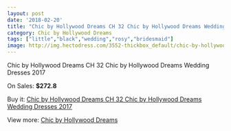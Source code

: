 ```yaml
---
layout: post
date: '2018-02-20'
title: "Chic by Hollywood Dreams CH 32 Chic by Hollywood Dreams Wedding Dresses 2017"
category: Chic by Hollywood Dreams
tags: ["little","black","wedding","rosy","bridesmaid"]
image: http://img.hectodress.com/3552-thickbox_default/chic-by-hollywood-dreams-ch-32-chic-by-hollywood-dreams-wedding-dresses-2013.jpg
---
```

Chic by Hollywood Dreams CH 32 Chic by Hollywood Dreams Wedding Dresses 2017

On Sales: **$272.8**
<a href="https://www.hectodress.com/chic-by-hollywood-dreams/1855-chic-by-hollywood-dreams-ch-32-chic-by-hollywood-dreams-wedding-dresses-2013.html"><amp-img layout="responsive" width="600" height="600" src="//img.hectodress.com/3552-thickbox_default/chic-by-hollywood-dreams-ch-32-chic-by-hollywood-dreams-wedding-dresses-2013.jpg" alt="Chic by Hollywood Dreams CH 32 Chic by Hollywood Dreams Wedding Dresses 2017 0" /></a>
<a href="https://www.hectodress.com/chic-by-hollywood-dreams/1855-chic-by-hollywood-dreams-ch-32-chic-by-hollywood-dreams-wedding-dresses-2013.html"><amp-img layout="responsive" width="600" height="600" src="//img.hectodress.com/3554-thickbox_default/chic-by-hollywood-dreams-ch-32-chic-by-hollywood-dreams-wedding-dresses-2013.jpg" alt="Chic by Hollywood Dreams CH 32 Chic by Hollywood Dreams Wedding Dresses 2017 1" /></a>
<a href="https://www.hectodress.com/chic-by-hollywood-dreams/1855-chic-by-hollywood-dreams-ch-32-chic-by-hollywood-dreams-wedding-dresses-2013.html"><amp-img layout="responsive" width="600" height="600" src="//img.hectodress.com/3553-thickbox_default/chic-by-hollywood-dreams-ch-32-chic-by-hollywood-dreams-wedding-dresses-2013.jpg" alt="Chic by Hollywood Dreams CH 32 Chic by Hollywood Dreams Wedding Dresses 2017 2" /></a>

Buy it: [Chic by Hollywood Dreams CH 32 Chic by Hollywood Dreams Wedding Dresses 2017](https://www.hectodress.com/chic-by-hollywood-dreams/1855-chic-by-hollywood-dreams-ch-32-chic-by-hollywood-dreams-wedding-dresses-2013.html "Chic by Hollywood Dreams CH 32 Chic by Hollywood Dreams Wedding Dresses 2017")

View more: [Chic by Hollywood Dreams](https://www.hectodress.com/31-chic-by-hollywood-dreams "Chic by Hollywood Dreams")